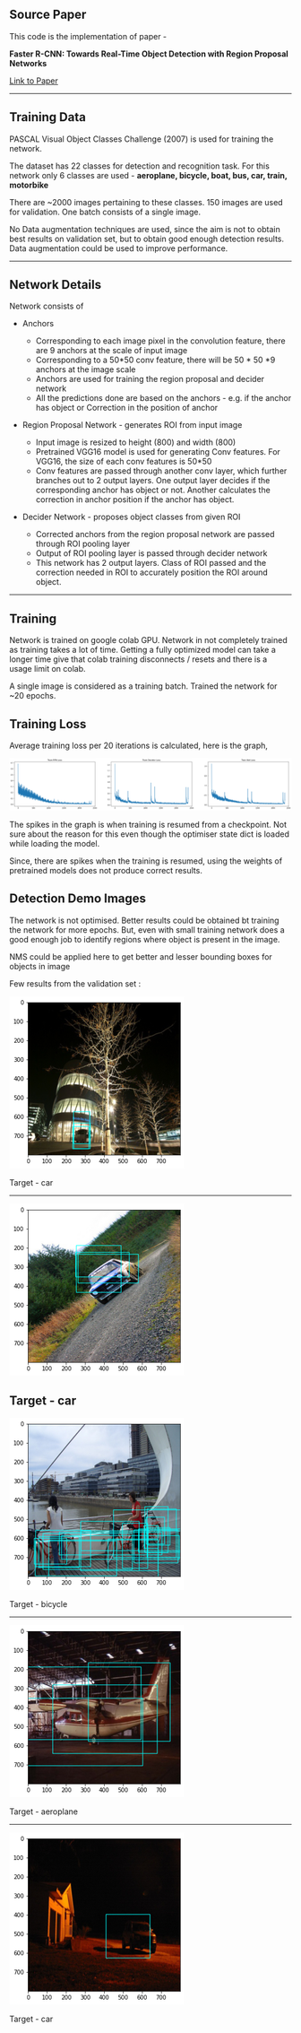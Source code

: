 ## Source Paper

This code is the implementation of paper - 

**Faster R-CNN: Towards Real-Time Object Detection with Region Proposal Networks** 

[Link to Paper](https://arxiv.org/abs/1506.01497)

--------
## Training Data

PASCAL Visual Object Classes Challenge (2007) is used for training the network. 

The dataset has 22 classes for detection and recognition task. For this network only 6 classes are used - **aeroplane, bicycle, boat, bus, car, train, motorbike**

There are ~2000 images pertaining to these classes. 150 images are used for validation. One batch consists of a single image. 

No Data augmentation techniques are used, since the aim is not to obtain best results on validation set, but to obtain good enough detection results. Data augmentation could be used to improve performance.

--------

## Network Details

Network consists of 
* Anchors 
  * Corresponding to each image pixel in the convolution feature, there are 9 anchors at the scale of input image
  * Corresponding to a 50*50 conv feature, there will be 50 * 50 *9 anchors at the image scale 
  * Anchors are used for training the region proposal and decider network
  * All the predictions done are based on the anchors - e.g. if the anchor has object or Correction in the position of anchor
* Region Proposal Network - generates ROI from input image
  * Input image is resized to height (800) and width (800)
  * Pretrained VGG16 model is used for generating Conv features. For VGG16, the size of each conv features is 50*50 
  * Conv features are passed through another conv layer, which further branches out to 2 output layers. One output layer decides if the corresponding anchor has object or not. Another calculates the correction in anchor position if the anchor has object.

* Decider Network - proposes object classes from given ROI 
  * Corrected anchors from the region proposal network are passed through ROI pooling layer
  * Output of ROI pooling layer is passed through decider network
  * This network has 2 output layers. Class of ROI passed and the correction needed in ROI to accurately position the ROI around object. 



--------

## Training
Network is trained on google colab GPU. Network in not completely trained as training takes a lot of time. Getting a fully optimized model can take a longer time give that colab training disconnects / resets and there is a usage limit on colab. 

A single image is considered as a training batch. Trained the network for ~20 epochs. 


## Training Loss 

Average training loss per 20 iterations is calculated, here is the graph, 

![Training Loss](Images/training_loss.png)

The spikes in the graph is when training is resumed from a checkpoint. Not sure about the reason for this even though the optimiser state dict is loaded while loading the model. 

Since, there are spikes when the training is resumed, using the weights of pretrained models does not produce correct results. 



## Detection Demo Images 

The network is not optimised. Better results could be obtained bt training the network for more epochs. But, even with small training network does a good enough job to identify regions where object is present in the image. 

NMS could be applied here to get better and lesser bounding boxes for objects in image

Few results from the validation set :

![demo_image](Images/car.png)

Target - car

--- 
![demo_image](Images/car3.png)

Target - car
--- 
![demo_image](Images/bicycle.png)


Target - bicycle

--- 
![demo_image](Images/aeroplane.png)

Target - aeroplane

--- 
![demo_image](Images/car_2.png)

Target - car
